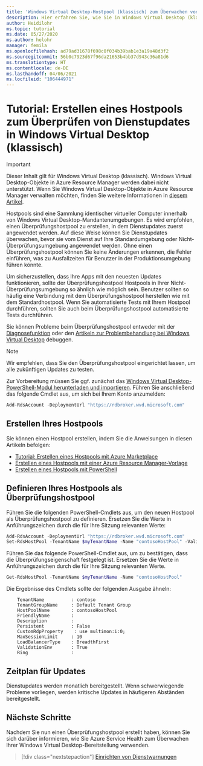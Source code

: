 ```yaml
---
title: 'Windows Virtual Desktop-Hostpool (klassisch) zum Überwachen von Dienstupdates: Azure'
description: Hier erfahren Sie, wie Sie in Windows Virtual Desktop (klassisch) einen Überprüfungshostpool für die Überwachung von Dienstupdates erstellen, bevor Updates in der Produktion bereitgestellt werden.
author: Heidilohr
ms.topic: tutorial
ms.date: 05/27/2020
ms.author: helohr
manager: femila
ms.openlocfilehash: ad79ad31678f698c0f034b39bab1e3a19a48d3f2
ms.sourcegitcommit: 56b0c7923d67f96da21653b4bb37d943c36a81d6
ms.translationtype: HT
ms.contentlocale: de-DE
ms.lasthandoff: 04/06/2021
ms.locfileid: "106444971"
---
```

# <a name="tutorial-create-a-host-pool-to-validate-service-updates-in-windows-virtual-desktop-classic"></a>Tutorial: Erstellen eines Hostpools zum Überprüfen von Dienstupdates in Windows Virtual Desktop (klassisch)

>[!IMPORTANT]
>Dieser Inhalt gilt für Windows Virtual Desktop (klassisch). Windows Virtual Desktop-Objekte in Azure Resource Manager werden dabei nicht unterstützt. Wenn Sie Windows Virtual Desktop-Objekte in Azure Resource Manager verwalten möchten, finden Sie weitere Informationen in [diesem Artikel](../create-validation-host-pool.md).

Hostpools sind eine Sammlung identischer virtueller Computer innerhalb von Windows Virtual Desktop-Mandantenumgebungen. Es wird empfohlen, einen Überprüfungshostpool zu erstellen, in dem Dienstupdates zuerst angewendet werden. Auf diese Weise können Sie Dienstupdates überwachen, bevor sie vom Dienst auf Ihre Standardumgebung oder Nicht-Überprüfungsumgebung angewendet werden. Ohne einen Überprüfungshostpool können Sie keine Änderungen erkennen, die Fehler einführen, was zu Ausfallzeiten für Benutzer in der Produktionsumgebung führen könnte.

Um sicherzustellen, dass Ihre Apps mit den neuesten Updates funktionieren, sollte der Überprüfungshostpool Hostpools in Ihrer Nicht-Überprüfungsumgebung so ähnlich wie möglich sein. Benutzer sollten so häufig eine Verbindung mit dem Überprüfungshostpool herstellen wie mit dem Standardhostpool. Wenn Sie automatisierte Tests mit Ihrem Hostpool durchführen, sollten Sie auch beim Überprüfungshostpool automatisierte Tests durchführen.

Sie können Probleme beim Überprüfungshostpool entweder mit der [Diagnosefunktion](diagnostics-role-service-2019.md) oder den [Artikeln zur Problembehandlung bei Windows Virtual Desktop](troubleshoot-set-up-overview-2019.md) debuggen.

>[!NOTE]
> Wir empfehlen, dass Sie den Überprüfungshostpool eingerichtet lassen, um alle zukünftigen Updates zu testen.

Zur Vorbereitung müssen Sie ggf. zunächst das [Windows Virtual Desktop-PowerShell-Modul herunterladen und importieren](/powershell/windows-virtual-desktop/overview/). Führen Sie anschließend das folgende Cmdlet aus, um sich bei Ihrem Konto anzumelden:

```powershell
Add-RdsAccount -DeploymentUrl "https://rdbroker.wvd.microsoft.com"
```

## <a name="create-your-host-pool"></a>Erstellen Ihres Hostpools

Sie können einen Hostpool erstellen, indem Sie die Anweisungen in diesen Artikeln befolgen:
- [Tutorial: Erstellen eines Hostpools mit Azure Marketplace](create-host-pools-azure-marketplace-2019.md)
- [Erstellen eines Hostpools mit einer Azure Resource Manager-Vorlage](create-host-pools-arm-template.md)
- [Erstellen eines Hostpools mit PowerShell](create-host-pools-powershell-2019.md)

## <a name="define-your-host-pool-as-a-validation-host-pool"></a>Definieren Ihres Hostpools als Überprüfungshostpool

Führen Sie die folgenden PowerShell-Cmdlets aus, um den neuen Hostpool als Überprüfungshostpool zu definieren. Ersetzen Sie die Werte in Anführungszeichen durch die für Ihre Sitzung relevanten Werte:

```powershell
Add-RdsAccount -DeploymentUrl "https://rdbroker.wvd.microsoft.com"
Set-RdsHostPool -TenantName $myTenantName -Name "contosoHostPool" -ValidationEnv $true
```

Führen Sie das folgende PowerShell-Cmdlet aus, um zu bestätigen, dass die Überprüfungseigenschaft festgelegt ist. Ersetzen Sie die Werte in Anführungszeichen durch die für Ihre Sitzung relevanten Werte.

```powershell
Get-RdsHostPool -TenantName $myTenantName -Name "contosoHostPool"
```

Die Ergebnisse des Cmdlets sollte der folgenden Ausgabe ähneln:

```
    TenantName          : contoso
    TenantGroupName     : Default Tenant Group
    HostPoolName        : contosoHostPool
    FriendlyName        :
    Description         :
    Persistent          : False
    CustomRdpProperty    : use multimon:i:0;
    MaxSessionLimit     : 10
    LoadBalancerType    : BreadthFirst
    ValidationEnv       : True
    Ring                :
```

## <a name="update-schedule"></a>Zeitplan für Updates

Dienstupdates werden monatlich bereitgestellt. Wenn schwerwiegende Probleme vorliegen, werden kritische Updates in häufigeren Abständen bereitgestellt.

## <a name="next-steps"></a>Nächste Schritte

Nachdem Sie nun einen Überprüfungshostpool erstellt haben, können Sie sich darüber informieren, wie Sie Azure Service Health zum Überwachen Ihrer Windows Virtual Desktop-Bereitstellung verwenden.

> [!div class="nextstepaction"]
> [Einrichten von Dienstwarnungen](set-up-service-alerts-2019.md)
